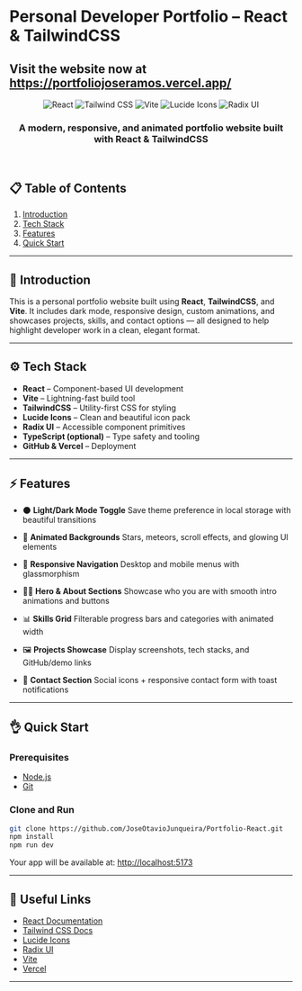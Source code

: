 # Personal Developer Portfolio – React & TailwindCSS
## Visit the website now at https://portfoliojoseramos.vercel.app/
<div align="center"><div> <img src="https://img.shields.io/badge/-React-61DAFB?style=for-the-badge&logo=react&logoColor=black" alt="React" /> <img src="https://img.shields.io/badge/-TailwindCSS-06B6D4?style=for-the-badge&logo=tailwindcss" alt="Tailwind CSS" /> <img src="https://img.shields.io/badge/-Vite-646CFF?style=for-the-badge&logo=vite&logoColor=white" alt="Vite" /> <img src="https://img.shields.io/badge/-Lucide Icons-FD4D4D?style=for-the-badge&logo=lucide" alt="Lucide Icons" /> <img src="https://img.shields.io/badge/-Radix UI-9D4EDD?style=for-the-badge&logo=data:image/svg+xml;base64..." alt="Radix UI" /> </div> <h3 align="center">A modern, responsive, and animated portfolio website built with React & TailwindCSS</h3> <br /> </div>

## 📋 Table of Contents

1. [Introduction](#-introduction)
2. [Tech Stack](#-tech-stack)
3. [Features](#-features)
4. [Quick Start](#-quick-start)

---

## 🚀 Introduction

This is a personal portfolio website built using **React**, **TailwindCSS**, and **Vite**. It includes dark mode, responsive design, custom animations, and showcases projects, skills, and contact options — all designed to help highlight developer work in a clean, elegant format.

---

## ⚙️ Tech Stack

* **React** – Component-based UI development
* **Vite** – Lightning-fast build tool
* **TailwindCSS** – Utility-first CSS for styling
* **Lucide Icons** – Clean and beautiful icon pack
* **Radix UI** – Accessible component primitives
* **TypeScript (optional)** – Type safety and tooling
* **GitHub & Vercel** – Deployment

---

## ⚡️ Features

* 🌑 **Light/Dark Mode Toggle**
  Save theme preference in local storage with beautiful transitions

* 💫 **Animated Backgrounds**
  Stars, meteors, scroll effects, and glowing UI elements

* 📱 **Responsive Navigation**
  Desktop and mobile menus with glassmorphism

* 👨‍💻 **Hero & About Sections**
  Showcase who you are with smooth intro animations and buttons

* 📊 **Skills Grid**
  Filterable progress bars and categories with animated width

* 🖼️ **Projects Showcase**
  Display screenshots, tech stacks, and GitHub/demo links

* 📩 **Contact Section**
  Social icons + responsive contact form with toast notifications


---

## 👌 Quick Start

### Prerequisites

* [Node.js](https://nodejs.org/)
* [Git](https://git-scm.com/)

### Clone and Run

```bash
git clone https://github.com/JoseOtavioJunqueira/Portfolio-React.git
npm install
npm run dev
```

Your app will be available at: [http://localhost:5173](http://localhost:5173)

---

## 🔗 Useful Links

* [React Documentation](https://reactjs.org/)
* [Tailwind CSS Docs](https://tailwindcss.com/)
* [Lucide Icons](https://lucide.dev/)
* [Radix UI](https://www.radix-ui.com/)
* [Vite](https://vitejs.dev/)
* [Vercel](https://vercel.com/)

---